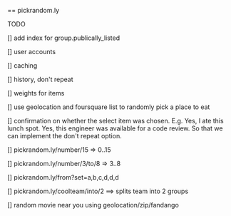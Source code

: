 == pickrandom.ly

TODO

[] add index for group.publically_listed

[] user accounts

[] caching

[] history, don't repeat

[] weights for items

[] use geolocation and foursquare list to randomly pick a place to eat

[] confirmation on whether the select item was chosen. E.g. Yes, I ate this lunch spot. Yes, this engineer was available for a code review. So that we can implement the don't repeat option.

[] pickrandom.ly/number/15 => 0..15

[] pickrandom.ly/number/3/to/8 => 3..8

[] pickrandom.ly/from?set=a,b,c,d,d,d

[] pickrandom.ly/coolteam/into/2 ==> splits team into 2 groups

[] random movie near you using geolocation/zip/fandango
